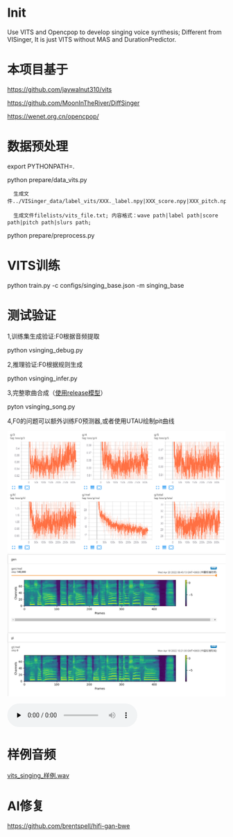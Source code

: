# Init
Use VITS and Opencpop to develop singing voice synthesis; 
Different from VISinger, It is just VITS without MAS and DurationPredictor.

# 本项目基于
https://github.com/jaywalnut310/vits

https://github.com/MoonInTheRiver/DiffSinger

https://wenet.org.cn/opencpop/

# 数据预处理
export PYTHONPATH=.

python prepare/data_vits.py

      生成文件../VISinger_data/label_vits/XXX._label.npy|XXX_score.npy|XXX_pitch.npy|XXX_slurs.npy

      生成文件filelists/vits_file.txt; 内容格式：wave path|label path|score path|pitch path|slurs path;

python prepare/preprocess.py

# VITS训练

python train.py -c configs/singing_base.json -m singing_base

# 测试验证

1,训练集生成验证:F0根据音频提取

python vsinging_debug.py

2,推理验证:F0根据规则生成

python vsinging_infer.py

3,完整歌曲合成（[使用release模型](https://github.com/PlayVoice/VI-SVS/releases/tag/0.0.1)）

pyton vsinging_song.py

4,F0的问题可以额外训练F0预测器,或者使用UTAU绘制pit曲线


![LOSS值](/resource/vising_loss.png)
![MEL谱](/resource/vising_mel.png)

<audio id="audio" controls="" preload="none">
      <source id="wav" src="/resource/vising_sample.wav">
</audio>

# 样例音频

[vits_singing_样例.wav](/resource/vising_sample.wav)

# AI修复
https://github.com/brentspell/hifi-gan-bwe

